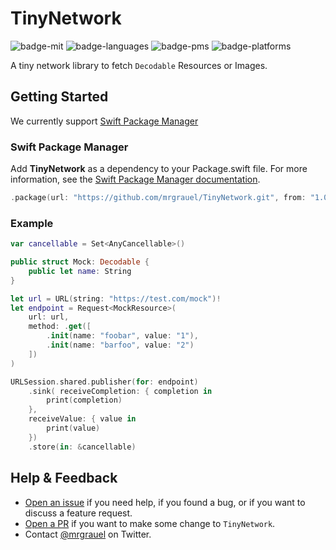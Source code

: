 # TinyNetwork

![badge-mit][] ![badge-languages][] ![badge-pms][] ![badge-platforms][]

A tiny network library to fetch `Decodable` Resources or Images.

## Getting Started

We currently support [Swift Package Manager](https://swift.org/package-manager/)

### Swift Package Manager

Add **TinyNetwork** as a dependency to your Package.swift file. For more information, see the [Swift Package Manager documentation](https://github.com/apple/swift-package-manager/tree/master/Documentation).

```swift
.package(url: "https://github.com/mrgrauel/TinyNetwork.git", from: "1.0.0")
```

### Example

```swift
var cancellable = Set<AnyCancellable>()

public struct Mock: Decodable {
    public let name: String
}

let url = URL(string: "https://test.com/mock")!
let endpoint = Request<MockResource>(
    url: url,
    method: .get([
        .init(name: "foobar", value: "1"),
        .init(name: "barfoo", value: "2")
    ])
)

URLSession.shared.publisher(for: endpoint)
    .sink( receiveCompletion: { completion in
        print(completion)
    },
    receiveValue: { value in
        print(value)
    })
    .store(in: &cancellable)
```

## Help & Feedback

* [Open an issue](https://github.com/mrgrauel/TinyNetwork/issues/new) if you need help, if you found a bug, or if you want to discuss a feature request.
* [Open a PR](https://github.com/mrgrauel/TinyNetwork/pull/new/master) if you want to make some change to `TinyNetwork`.
* Contact [@mrgrauel](https://twitter.com/mrgrauel) on Twitter.

[badge-pms]: https://img.shields.io/badge/supports-SwiftPM-green.svg
[badge-languages]: https://img.shields.io/badge/languages-Swift-orange.svg
[badge-platforms]: https://img.shields.io/badge/platforms-iOS%20%7C%20watchOS-lightgrey.svg
[badge-mit]: https://img.shields.io/badge/license-MIT-blue.svg

